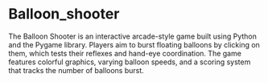 # Balloon_shooter
The Balloon Shooter is an interactive arcade-style game built using Python and the Pygame library. Players aim to burst floating balloons by clicking on them, which tests their reflexes and hand-eye coordination. The game features colorful graphics, varying balloon speeds, and a scoring system that tracks the number of balloons burst.
